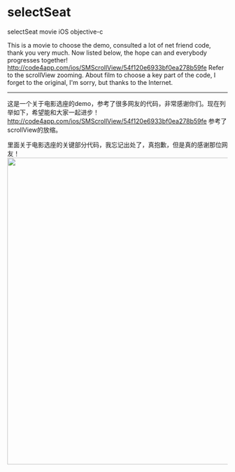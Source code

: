 # selectSeat
selectSeat movie iOS objective-c

  This is a movie to choose the demo, consulted a lot of net friend code, thank you very much.
Now listed below, the hope can and everybody progresses together!
  http://code4app.com/ios/SMScrollView/54f120e6933bf0ea278b59fe Refer to the scrollView zooming.
  About film to choose a key part of the code, I forget to the original, I'm sorry, but thanks to the Internet.
_________________________________________________
  这是一个关于电影选座的demo，参考了很多网友的代码，非常感谢你们。现在列举如下，希望能和大家一起进步！
http://code4app.com/ios/SMScrollView/54f120e6933bf0ea278b59fe 参考了scrollView的放缩。

  里面关于电影选座的关键部分代码，我忘记出处了，真抱歉，但是真的感谢那位网友！
<br>
<img height="700" src="https://github.com/mrhyh/selectSeat/blob/master/movieSeatSelect.gif" />
<br>


